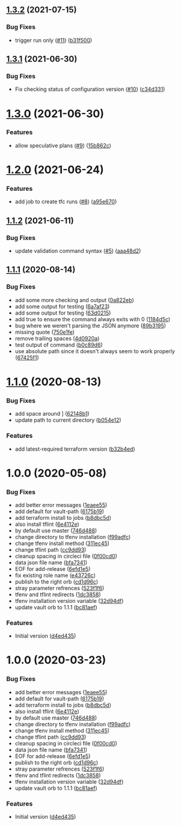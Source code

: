 ## [1.3.2](https://github.com/HomeXLabs/circleci-orb-tfutils/compare/v1.3.1...v1.3.2) (2021-07-15)


### Bug Fixes

* trigger run only ([#11](https://github.com/HomeXLabs/circleci-orb-tfutils/issues/11)) ([b31f500](https://github.com/HomeXLabs/circleci-orb-tfutils/commit/b31f5001b270440c7c406e9046f7017fa30315d0))

## [1.3.1](https://github.com/HomeXLabs/circleci-orb-tfutils/compare/v1.3.0...v1.3.1) (2021-06-30)


### Bug Fixes

* Fix checking status of configuration version ([#10](https://github.com/HomeXLabs/circleci-orb-tfutils/issues/10)) ([c34d331](https://github.com/HomeXLabs/circleci-orb-tfutils/commit/c34d3312351a2ac563d29dd453145591f6292c33))

# [1.3.0](https://github.com/HomeXLabs/circleci-orb-tfutils/compare/v1.2.0...v1.3.0) (2021-06-30)


### Features

* allow speculative plans ([#9](https://github.com/HomeXLabs/circleci-orb-tfutils/issues/9)) ([15b862c](https://github.com/HomeXLabs/circleci-orb-tfutils/commit/15b862c35e29b78b660626c6b4c1fd005550cd31))

# [1.2.0](https://github.com/HomeXLabs/circleci-orb-tfutils/compare/v1.1.2...v1.2.0) (2021-06-24)


### Features

* add job to create tfc runs ([#8](https://github.com/HomeXLabs/circleci-orb-tfutils/issues/8)) ([a95e670](https://github.com/HomeXLabs/circleci-orb-tfutils/commit/a95e6700854b92139aff1b3df111fd365bf20c21))

## [1.1.2](https://github.com/HomeXLabs/circleci-orb-tfutils/compare/v1.1.1...v1.1.2) (2021-06-11)


### Bug Fixes

* update validation command syntax ([#5](https://github.com/HomeXLabs/circleci-orb-tfutils/issues/5)) ([aaa48d2](https://github.com/HomeXLabs/circleci-orb-tfutils/commit/aaa48d2d470b55871f72211aac94523885c95f0b))

## [1.1.1](https://github.com/HomeXLabs/circleci-orb-tfutils/compare/v1.1.0...v1.1.1) (2020-08-14)


### Bug Fixes

* add some more checking and output ([0a822eb](https://github.com/HomeXLabs/circleci-orb-tfutils/commit/0a822ebe4582f572f3be69d52741f8e6f692b8ee))
* add some output for testing ([6a7af23](https://github.com/HomeXLabs/circleci-orb-tfutils/commit/6a7af2319a83b223f2305d636a0bcdd81abc8744))
* add some output for testing ([63d0215](https://github.com/HomeXLabs/circleci-orb-tfutils/commit/63d0215d90f3a3e28879a57ba39fb893b4a733c1))
* add true to ensure the command always exits with 0 ([1184d5c](https://github.com/HomeXLabs/circleci-orb-tfutils/commit/1184d5c362c93d13349c26d24572cd65d3481a20))
* bug where we weren't parsing the JSON anymore ([89b3195](https://github.com/HomeXLabs/circleci-orb-tfutils/commit/89b3195eefca522d256f2db40fb2d345bde5e065))
* missing quote ([750e1fe](https://github.com/HomeXLabs/circleci-orb-tfutils/commit/750e1fe2a91f45de8ec4a2333f572fb374764287))
* remove trailing spaces ([4d0920a](https://github.com/HomeXLabs/circleci-orb-tfutils/commit/4d0920aa73d9e6a4738778ee27fb58f4fd64905c))
* test output of command ([b0c89d6](https://github.com/HomeXLabs/circleci-orb-tfutils/commit/b0c89d6aaccebcc4343689dfb9b7cc220b34c57e))
* use absolute path since it doesn't always seem to work properly ([67425f1](https://github.com/HomeXLabs/circleci-orb-tfutils/commit/67425f1e82b8f921a99810bb5679d79dbaa7a10d))

# [1.1.0](https://github.com/HomeXLabs/circleci-orb-tfutils/compare/v1.0.1...v1.1.0) (2020-08-13)


### Bug Fixes

* add space around ] ([62148b1](https://github.com/HomeXLabs/circleci-orb-tfutils/commit/62148b1644b4a183737f6273c59534fe44100346))
* update path to current directory ([b054e12](https://github.com/HomeXLabs/circleci-orb-tfutils/commit/b054e1222f1cfbab24348079123a5add7dcb61eb))


### Features

* add latest-required terraform version ([b32b4ed](https://github.com/HomeXLabs/circleci-orb-tfutils/commit/b32b4ed5bfab3c70a829746d19a10418cdddc786))

# 1.0.0 (2020-05-08)


### Bug Fixes

* add better error messages ([1eaee55](https://github.com/HomeXLabs/circleci-orb-tfutils/commit/1eaee552fbb3e80f0f9e2433aae2e5591f2ae9ce))
* add default for vault-path ([6175b19](https://github.com/HomeXLabs/circleci-orb-tfutils/commit/6175b1956325087fb5cd7b63d41dffddf5f82368))
* add terraform install to jobs ([b8dbc5d](https://github.com/HomeXLabs/circleci-orb-tfutils/commit/b8dbc5d92c120bb3591595ec6d9b71ea3c5dc45e))
* also install tflint ([6e4112e](https://github.com/HomeXLabs/circleci-orb-tfutils/commit/6e4112e855a920610cde143d919a4dad78843288))
* by default use master ([746d488](https://github.com/HomeXLabs/circleci-orb-tfutils/commit/746d4888e113a3e1b27ff85925a30537146e54c8))
* change directory to tfenv installation ([f99adfc](https://github.com/HomeXLabs/circleci-orb-tfutils/commit/f99adfc68dfcb636fe386b6428cfbafdb2e3e205))
* change tfenv install method ([311ec45](https://github.com/HomeXLabs/circleci-orb-tfutils/commit/311ec459251e925f9f2a0236e4a5be6aa43f74cb))
* change tflint path ([cc9dd93](https://github.com/HomeXLabs/circleci-orb-tfutils/commit/cc9dd9397edb69233549d940e92e51b057514fb4))
* cleanup spacing in circleci file ([0f00cd0](https://github.com/HomeXLabs/circleci-orb-tfutils/commit/0f00cd02883f9c8e69e8a86804d71523c4764bf3))
* data json file name ([bfa7341](https://github.com/HomeXLabs/circleci-orb-tfutils/commit/bfa7341b36303a66ab99e174fdeffdb8e8fca386))
* EOF for add-release ([6efd1e5](https://github.com/HomeXLabs/circleci-orb-tfutils/commit/6efd1e57b0756be42f6acabbe6ead6e272e11b95))
* fix existing role name ([e43726c](https://github.com/HomeXLabs/circleci-orb-tfutils/commit/e43726c0dbbd0b10634a458631f250dda6323fa6))
* publish to the right orb ([cd1d96c](https://github.com/HomeXLabs/circleci-orb-tfutils/commit/cd1d96c47b2bda2e4dca690d62cc64c04fe7bc9d))
* stray parameter refrences ([523f1f6](https://github.com/HomeXLabs/circleci-orb-tfutils/commit/523f1f6bb1687fa0d2d0c388582db18555bf00c1))
* tfenv and tflint redirects ([1dc3858](https://github.com/HomeXLabs/circleci-orb-tfutils/commit/1dc3858d44d6471e0e0c09b4d7b413c792f06bcb))
* tfenv installation version variable ([32d94df](https://github.com/HomeXLabs/circleci-orb-tfutils/commit/32d94df0c0ea6068be4461c9b64631126fdc2de2))
* update vault orb to 1.1.1 ([bc81aef](https://github.com/HomeXLabs/circleci-orb-tfutils/commit/bc81aefee67313e8cdb292c235472ec63a8ce651))


### Features

* Initial version ([d4ed435](https://github.com/HomeXLabs/circleci-orb-tfutils/commit/d4ed4355ebbf92eda8111fcebc6515b62fdd6b92))

# 1.0.0 (2020-03-23)


### Bug Fixes

* add better error messages ([1eaee55](https://github.com/HomeXLabs/circleci-orb-tfutils/commit/1eaee552fbb3e80f0f9e2433aae2e5591f2ae9ce))
* add default for vault-path ([6175b19](https://github.com/HomeXLabs/circleci-orb-tfutils/commit/6175b1956325087fb5cd7b63d41dffddf5f82368))
* add terraform install to jobs ([b8dbc5d](https://github.com/HomeXLabs/circleci-orb-tfutils/commit/b8dbc5d92c120bb3591595ec6d9b71ea3c5dc45e))
* also install tflint ([6e4112e](https://github.com/HomeXLabs/circleci-orb-tfutils/commit/6e4112e855a920610cde143d919a4dad78843288))
* by default use master ([746d488](https://github.com/HomeXLabs/circleci-orb-tfutils/commit/746d4888e113a3e1b27ff85925a30537146e54c8))
* change directory to tfenv installation ([f99adfc](https://github.com/HomeXLabs/circleci-orb-tfutils/commit/f99adfc68dfcb636fe386b6428cfbafdb2e3e205))
* change tfenv install method ([311ec45](https://github.com/HomeXLabs/circleci-orb-tfutils/commit/311ec459251e925f9f2a0236e4a5be6aa43f74cb))
* change tflint path ([cc9dd93](https://github.com/HomeXLabs/circleci-orb-tfutils/commit/cc9dd9397edb69233549d940e92e51b057514fb4))
* cleanup spacing in circleci file ([0f00cd0](https://github.com/HomeXLabs/circleci-orb-tfutils/commit/0f00cd02883f9c8e69e8a86804d71523c4764bf3))
* data json file name ([bfa7341](https://github.com/HomeXLabs/circleci-orb-tfutils/commit/bfa7341b36303a66ab99e174fdeffdb8e8fca386))
* EOF for add-release ([6efd1e5](https://github.com/HomeXLabs/circleci-orb-tfutils/commit/6efd1e57b0756be42f6acabbe6ead6e272e11b95))
* publish to the right orb ([cd1d96c](https://github.com/HomeXLabs/circleci-orb-tfutils/commit/cd1d96c47b2bda2e4dca690d62cc64c04fe7bc9d))
* stray parameter refrences ([523f1f6](https://github.com/HomeXLabs/circleci-orb-tfutils/commit/523f1f6bb1687fa0d2d0c388582db18555bf00c1))
* tfenv and tflint redirects ([1dc3858](https://github.com/HomeXLabs/circleci-orb-tfutils/commit/1dc3858d44d6471e0e0c09b4d7b413c792f06bcb))
* tfenv installation version variable ([32d94df](https://github.com/HomeXLabs/circleci-orb-tfutils/commit/32d94df0c0ea6068be4461c9b64631126fdc2de2))
* update vault orb to 1.1.1 ([bc81aef](https://github.com/HomeXLabs/circleci-orb-tfutils/commit/bc81aefee67313e8cdb292c235472ec63a8ce651))


### Features

* Initial version ([d4ed435](https://github.com/HomeXLabs/circleci-orb-tfutils/commit/d4ed4355ebbf92eda8111fcebc6515b62fdd6b92))
